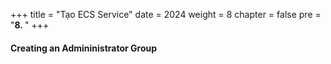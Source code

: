 +++
title = "Tạo ECS Service"
date = 2024
weight = 8
chapter = false
pre = "<b>8. </b>"
+++

#### Creating an Admininistrator Group
